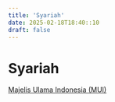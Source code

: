 ```yaml
---
title: 'Syariah'
date: 2025-02-18T18:40::10
draft: false
---
```


# Syariah

[Majelis Ulama Indonesia (MUI)](<Syariah%20165ecfcbaa47802fb285eb4a95d00aa9/Majelis%20Ulama%20Indonesia%20(MUI)%20165ecfcbaa4780bbbeebc8bb6b027fb9.md>)
